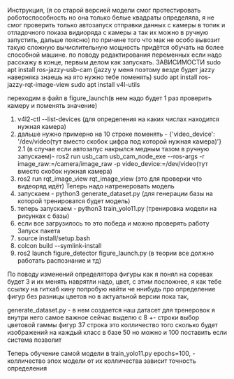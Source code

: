 Инструкция, (я со старой версией модели смог протестировать роботоспособность но она только белые квадраты определяла, я не смог проверить только автозапуск отправки данных с камеры в топик и отладочного показа видиоряда с камеры а так их можно в ручную запустить, дальше поясню)
по причине того что мак не особо вывозит такую сложную вычислительную мощность придётся обучать на более способной машине.
по поводу редактирования переменных если надо расскажу в конце, первым делом как запускать.
ЗАВИСИМОСТИ
sudo apt install ros-jazzy-usb-cam (jazzy у меня поэтому везде будет jazzy наверняка знаешь на ято нужно тебе поменять)
sudo apt install ros-jazzy-rqt-image-view
sudo apt install v4l-utils

переходим в файл в figure_launch(в нем надо будет 1 раз проверить камеру и поменять значение)
1. v4l2-ctl --list-devices (для определения на каких числах находится нужная камера)
2. дальше нужно примерно на 10 строке поменять -
     {'video_device': '/dev/video(тут вместо скобок цифра под которой нужная камера)'}
2.1 (в случае если автозапус накрылся медным тазом в ручную запускаем)-
   ros2 run usb_cam usb_cam_node_exe --ros-args -r image_raw:=/camera/image_raw -p video_device:=/dev/video(тут вместо скобок нужная камера)
3. ros2 run rqt_image_view rqt_image_view (это для проверки что видеоряд идёт)
Теперь надо натренеровать модель
1. запускаем - python3 generate_dataset.py (для генерации базы на которой тренироватся будет модель)
2. теперь запускаем - python3 train_yolo11.py (тренировка модели на рисунках с базы)
3. если все загрузилось то это победа и можно проверять работу
Запуск пакета
1. source install/setup.bash
2. colcon build --symlink-install
3. ros2 launch figure_detector figure_launch.py
(в теории все должно работать распознание и тд)

По поводу изменений определятора
фигуры как я понял на соревах будет 3 и их менять наврятли надо,
цвет, с этим посложнее, я как тебе ссылку на гитхаб кину попробую найти че ннибудь про определение фигур без разницы цветов но в актуальной версии пока так,

generate_dataset.py - в нем создается наш датасет для тренеровок я внутри него самое важное сейчас выделю
с 8 +- строки выбор цветовой гаммы фигур
37 строка это колличество того сколько будет изображений на каждый класс в базе 50 но можно и 100 поставить если система позволит

Теперь обучение самой модели в train_yolo11.py
epochs=100, - колличество эпох модели от их колличества зависит точность определения

